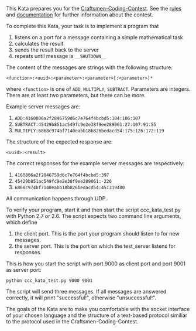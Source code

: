 This Kata prepares you for the [Craftsmen-Coding-Contest](https://github.com/lomin/ccc-kata/wiki). See the [rules](https://github.com/lomin/ccc-kata/wiki/Rules) and [documentation](https://github.com/lomin/ccc-kata/wiki/Documentation) for further information about the contest.

To complete this Kata, your task is to implement a program that

1. listens on a port for a message containing a simple mathematical task
2. calculates the result
3. sends the result back to the server
4. repeats until message is `__SHUTDOWN__`

The content of the messages are strings with the following structure:

`<function>:<uuid>:<parameter>:<parameter>[:<parameter>]*`

where `<function>` is one of `ADD`, `MULTIPLY`, `SUBTRACT`. Parameters are integers. There are at least two parameters, but there can be more.

Example server messages are:

1. `ADD:4160806a2f2846759d6c7e764f4bcbd5:184:106:107`
2. `SUBTRACT:45429b851ac549fc9e2e38f9ee289061:27:107:91:55`
3. `MULTIPLY:6868c974bf7140eabb18b826bedacd54:175:126:172:119`

The structure of the expected response are:

`<uuid>:<result>`

The correct responses for the example server messages are respectively:

1. `4160806a2f2846759d6c7e764f4bcbd5:397`
2. `45429b851ac549fc9e2e38f9ee289061:-226`
3. `6868c974bf7140eabb18b826bedacd54:451319400`

All communication happens through UDP.

To verify your program, start it and then start the script ccc_kata_test.py with Python 2.7 or 2.6. The script expects two command line arguments, which define

1. the client port. This is the port your program should listen to for new messages. 
2. the server port. This is the port on which the test_server listens for responses.

This is how you start the script with port 9000 as client port and port 9001 as server port:

```
python ccc_kata_test.py 9000 9001
```

The script will send three messages. If all messages are answered correctly, it will print "successful!", otherwise "unsuccessful!".

The goals of the Kata are to make you comfortable with the socket interface of your chosen language and the structure of a text-based protocol similiar to the protocol used in the Craftsmen-Coding-Contest.

